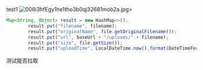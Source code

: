 test1
![006i3hfEgy1he1tho3b0qj32681mob2a.jpg](http://localhost:8080/uploads/2025/09/01/202213_7283270e.jpg)> 
```javascript
Map<String, Object> result = new HashMap<>();
        result.put("filename", filename);
        result.put("originalName", file.getOriginalFilename());
        result.put("url", baseUrl + "/uploads/" + filename);
        result.put("size", file.getSize());
        result.put("uploadTime", LocalDateTime.now().format(DateTimeFormatter.ISO_LOCAL_DATE_TIME));
```
测试能否拉取
